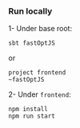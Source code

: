 
### Run locally
1- Under base root:
```shell
sbt fastOptJS
```
or 
```shell
project frontend
~fastOptJS
```

2- Under `frontend`:
```shell
npm install
npm run start
```